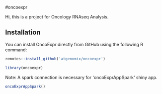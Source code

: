 #oncoexpr

Hi, this is a project for Oncology RNAseq Analysis.

## Installation

You can install OncoExpr directly from GitHub using the following R command:

```R
remotes::install_github('atgenomix/oncoexpr')
```

```R
library(oncoexpr)
```

Note: A spark connection is necessary for 'oncoExprAppSpark' shiny app.
```R
oncoExprAppSpark()
```
